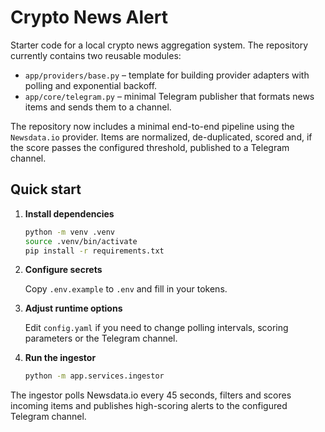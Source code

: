# Crypto News Alert

Starter code for a local crypto news aggregation system.  The repository
currently contains two reusable modules:

* `app/providers/base.py` – template for building provider adapters with
  polling and exponential backoff.
* `app/core/telegram.py` – minimal Telegram publisher that formats news items
  and sends them to a channel.

The repository now includes a minimal end-to-end pipeline using the
`Newsdata.io` provider.  Items are normalized, de-duplicated, scored and, if
the score passes the configured threshold, published to a Telegram channel.

## Quick start

1. **Install dependencies**

   ```bash
   python -m venv .venv
   source .venv/bin/activate
   pip install -r requirements.txt
   ```

2. **Configure secrets**

   Copy `.env.example` to `.env` and fill in your tokens.

3. **Adjust runtime options**

   Edit `config.yaml` if you need to change polling intervals, scoring
   parameters or the Telegram channel.

4. **Run the ingestor**

   ```bash
   python -m app.services.ingestor
   ```

The ingestor polls Newsdata.io every 45 seconds, filters and scores incoming
items and publishes high-scoring alerts to the configured Telegram channel.
